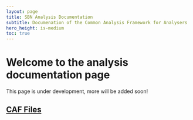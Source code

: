 ```yaml
---
layout: page
title: SBN Analysis Documentation
subtitle: Documenation of the Common Analysis Framework for Analysers
hero_height: is-medium
toc: true
---
```



# Welcome to the analysis documentation page
This page is under development, more will be added soon!

## [CAF Files](AnalysisDocumenation/CAFFiles) ##
